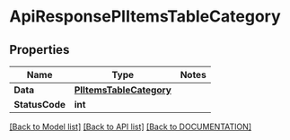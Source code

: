 # ApiResponsePIItemsTableCategory

## Properties
Name | Type | Notes
------------ | ------------- | -------------
**Data** | **[**PIItemsTableCategory**](../Model/PIItemsTableCategory.md)**
**StatusCode** | **int**

[[Back to Model list]](../../DOCUMENTATION.md#documentation-for-models) [[Back to API list]](../../DOCUMENTATION.md#documentation-for-api-endpoints) [[Back to DOCUMENTATION]](../../DOCUMENTATION.md)
